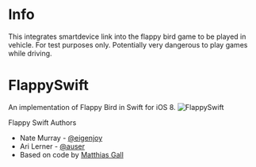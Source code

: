 # Info
This integrates smartdevice link into the flappy bird game to be played in vehicle.
For test purposes only. Potentially very dangerous to play games while driving.

# FlappySwift
An implementation of Flappy Bird in Swift for iOS 8.
![FlappySwift](http://i.imgur.com/1NLoToU.gif)

Flappy Swift Authors
- Nate Murray - [@eigenjoy](https://twitter.com/eigenjoy)
- Ari Lerner - [@auser](https://twitter.com/auser)
- Based on code by [Matthias Gall](http://digitalbreed.com/2014/how-to-build-a-game-like-flappy-bird-with-xcode-and-sprite-kit)


